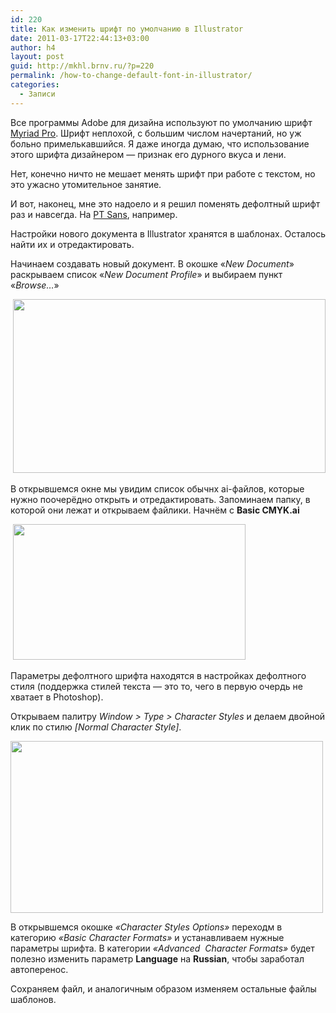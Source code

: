 ```yaml
---
id: 220
title: Как изменить шрифт по умолчанию в Illustrator
date: 2011-03-17T22:44:13+03:00
author: h4
layout: post
guid: http://mkhl.brnv.ru/?p=220
permalink: /how-to-change-default-font-in-illustrator/
categories:
  - Записи
---
```

Все программы Adobe для дизайна используют по умолчанию шрифт [Myriad Pro](http://ru.wikipedia.org/wiki/Myriad). Шрифт неплохой, с большим числом начертаний, но уж больно примелькавшийся. Я даже иногда думаю, что использование этого шрифта дизайнером &#8212; признак его дурного вкуса и лени.

Нет, конечно ничто не мешает менять шрифт при работе с текстом, но это ужасно утомительное занятие.

И вот, наконец, мне это надоело и я решил поменять дефолтный шрифт раз и навсегда. На [PT Sans](http://ru.wikipedia.org/wiki/%D0%A1%D0%B2%D0%BE%D0%B1%D0%BE%D0%B4%D0%BD%D1%8B%D0%B5_%D1%88%D1%80%D0%B8%D1%84%D1%82%D1%8B_%D0%9F%D0%A2), например.

Настройки нового документа в Illustrator хранятся в шаблонах. Осталось найти их и отредактировать.

Начинаем создавать новый документ. В окошке «_New Document_» раскрываем список «_New Document Profile_» и выбираем пункт «_Browse&#8230;_»

 [<img class="alignnone size-full wp-image-222" title="ai-new-file" src="http://mkhl.brnv.ru/wp-content/uploads/2011/03/ai-new-file.png" alt="" width="500" height="278" srcset="https://mkhl.brnv.ru/wp-content/uploads/2011/03/ai-new-file.png 640w, https://mkhl.brnv.ru/wp-content/uploads/2011/03/ai-new-file-300x166.png 300w" sizes="(max-width: 500px) 100vw, 500px" />](http://mkhl.brnv.ru/wp-content/uploads/2011/03/ai-new-file.png)

В открывшемся окне мы увидим список обычнх ai-файлов, которые нужно поочерёдно открыть и отредактировать. Запоминаем папку, в которой они лежат и открываем файлики. Начнём с **Basic CMYK.ai**

 [<img class="alignnone size-full wp-image-223" title="ai-profiles" src="http://mkhl.brnv.ru/wp-content/uploads/2011/03/ai-profiles.png" alt="" width="372" height="217" srcset="https://mkhl.brnv.ru/wp-content/uploads/2011/03/ai-profiles.png 372w, https://mkhl.brnv.ru/wp-content/uploads/2011/03/ai-profiles-300x175.png 300w" sizes="(max-width: 372px) 100vw, 372px" />](http://mkhl.brnv.ru/wp-content/uploads/2011/03/ai-profiles.png)

Параметры дефолтного шрифта находятся в настройках дефолтного стиля (поддержка стилей текста &#8212; это то, чего в первую очердь не хватает в Photoshop).

Открываем палитру _Window > Type > Character Styles_ и делаем двойной клик по стилю _[Normal Character Style]_.

[<img class="alignnone size-full wp-image-224" title="ai-style-options" src="http://mkhl.brnv.ru/wp-content/uploads/2011/03/ai-style-options.png" alt="" width="500" height="275" srcset="https://mkhl.brnv.ru/wp-content/uploads/2011/03/ai-style-options.png 640w, https://mkhl.brnv.ru/wp-content/uploads/2011/03/ai-style-options-300x165.png 300w" sizes="(max-width: 500px) 100vw, 500px" />](http://mkhl.brnv.ru/wp-content/uploads/2011/03/ai-style-options.png)

В открывшемся окошке _«Character Styles Options»_ переходм в категорию _«Basic Character Formats»_ и устанавливаем нужные параметры шрифта. В категории _«Advanced  Character Formats»_ будет полезно изменить параметр **Language** на **Russian**, чтобы заработал автоперенос.

Сохраняем файл, и аналогичным образом изменяем остальные файлы шаблонов.